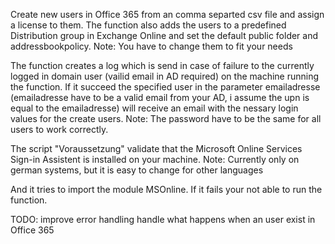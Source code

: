 Create new users in Office 365 from an comma separted csv file and assign a license to them.
The function also adds the users to a predefined Distribution group in Exchange Online and set the default public folder and addressbookpolicy.
Note: You have to change them to fit your needs

The function creates a log which is send in case of failure to the currently logged in domain user (vailid email in AD required) on the machine running the function.
If it succeed the specified user in the parameter emailadresse (emailadresse have to be a valid email from your AD, i assume the upn is equal to the emailadresse) 
will receive an email with the nessary login values for the create users.
Note: The password have to be the same for all users to work correctly.

The script "Voraussetzung" validate that the Microsoft Online Services Sign-in Assistent is installed on your machine. 
Note: Currently only on german systems, but it is easy to change for other languages

And it tries to import the module MSOnline. If it fails your not able to run the function.

TODO:
improve error handling
handle what happens when an user exist in Office 365